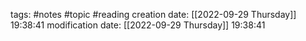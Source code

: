 tags: #notes #topic #reading
creation date: [[2022-09-29 Thursday]] 19:38:41
modification date: [[2022-09-29 Thursday]] 19:38:41
